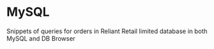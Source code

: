 # MySQL
Snippets of queries for orders in Reliant Retail limited database in both MySQL and DB Browser
